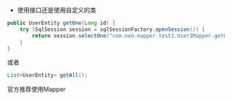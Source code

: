 - 使用接口还是使用自定义的类

```java
public UserEntity getOne(Long id) {
    try (SqlSession session = sqlSessionFactory.openSession()) {
        return session.selectOne("com.neo.mapper.test1.User1Mapper.getOne", id);
    }
}
```

或者

```java
List<UserEntity> getAll();
```

官方推荐使用Mapper